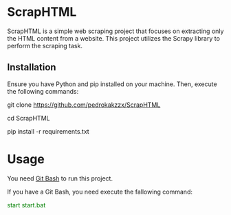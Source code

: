 # ScrapHTML

ScrapHTML is a simple web scraping project that focuses on extracting only the HTML content from a website. This project utilizes the Scrapy library to perform the scraping task.

## Installation

Ensure you have Python and pip installed on your machine. Then, execute the following commands:

git clone https://github.com/pedrokakzzx/ScrapHTML

cd ScrapHTML

pip install -r requirements.txt 

# Usage
You need [Git Bash](https://www.git-scm.com/downloads) to run this project.

If you have a Git Bash, you need execute the fallowing command:

<span style="color: green;">start start.bat</span>
